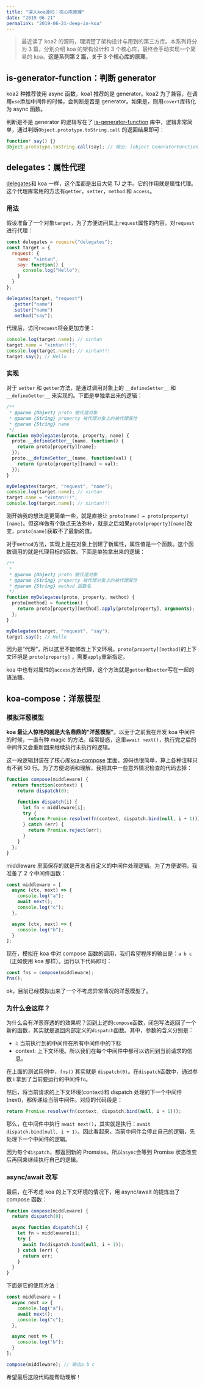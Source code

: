 ```yaml
---
title: "深入koa源码：核心库原理"
date: "2019-06-21"
permalink: "2019-06-21-deep-in-koa"
---
```


> 最近读了 koa2 的源码，理清楚了架构设计与用到的第三方库。本系列将分为 3 篇，分别介绍 koa 的架构设计和 3 个核心库，最终会手动实现一个简易的 koa。**这是系列第 2 篇，关于 3 个核心库的原理**。

## is-generator-function：判断 generator

koa2 种推荐使用 async 函数，koa1 推荐的是 generator。koa2 为了兼容，在调用`use`添加中间件的时候，会判断是否是 generator。如果是，则用`covert`库转化为 async 函数。

判断是不是 generator 的逻辑写在了 [is-generator-function](https://github.com/ljharb/is-generator-function) 库中，逻辑非常简单，通过判断`Object.prototype.toString.call` 的返回结果即可：

```javascript
function* say() {}
Object.prototype.toString.call(say); // 输出: [object GeneratorFunction]
```

## delegates：属性代理

[delegates](https://github.com/tj/node-delegates)和 koa 一样，这个库都是出自大佬 TJ 之手。它的作用就是属性代理。这个代理库常用的方法有`getter`，`setter`，`method` 和 `access`。

### 用法

假设准备了一个对象`target`，为了方便访问其上`request`属性的内容，对`request`进行代理：

```javascript
const delegates = require("delegates");
const target = {
  request: {
    name: "xintan",
    say: function() {
      console.log("Hello");
    }
  }
};

delegates(target, "request")
  .getter("name")
  .setter("name")
  .method("say");
```

代理后，访问`request`将会更加方便：

```javascript
console.log(target.name); // xintan
target.name = "xintan!!!";
console.log(target.name); // xintan!!!
target.say(); // Hello
```

### 实现

对于 `setter` 和 `getter`方法，是通过调用对象上的 `__defineSetter__` 和 `__defineGetter__` 来实现的。下面是单独拿出来的逻辑：

```javascript
/**
 * @param {Object} proto 被代理对象
 * @param {String} property 被代理对象上的被代理属性
 * @param {String} name
 */
function myDelegates(proto, property, name) {
  proto.__defineGetter__(name, function() {
    return proto[property][name];
  });
  proto.__defineSetter__(name, function(val) {
    return (proto[property][name] = val);
  });
}

myDelegates(target, "request", "name");
console.log(target.name); // xintan
target.name = "xintan!!!";
console.log(target.name); // xintan!!!
```

刚开始我的想法是更简单一些，就是直接让 `proto[name] = proto[property][name]`。但这样做有个缺点无法弥补，就是之后如果`proto[property][name]`改变，`proto[name]`获取不了最新的值。

对于`method`方法，实现上是在对象上创建了新属性，属性值是一个函数。这个函数调用的就是代理目标的函数。下面是单独拿出来的逻辑：

```javascript
/**
 *
 * @param {Object} proto 被代理对象
 * @param {String} property 被代理对象上的被代理属性
 * @param {String} method 函数名
 */
function myDelegates(proto, property, method) {
  proto[method] = function() {
    return proto[property][method].apply(proto[property], arguments);
  };
}

myDelegates(target, "request", "say");
target.say(); // Hello
```

因为是“代理”，所以这里不能修改上下文环境。`proto[property][method]`的上下文环境是 `proto[property]` ，需要`apply`重新指定。

koa 中也有对属性的`access`方法代理，这个方法就是`getter`和`setter`写在一起的语法糖。

## koa-compose：洋葱模型

### 模拟洋葱模型

**koa 最让人惊艳的就是大名鼎鼎的“洋葱模型”**。以至于之前我在开发 koa 中间件的时候，一直有种 magic 的方法。经常疑惑，这里`await next()`，执行完之后的中间件又会重新回来继续执行未执行的逻辑。

这一段逻辑封装在了核心库[koa-compose](https://github.com/koajs/compose) 里面。源码也很简单，算上各种注释只有不到 50 行。为了方便说明和理解，我把其中一些意外情况检查的代码去掉：

```javascript
function compose(middleware) {
  return function(context) {
    return dispatch(0);

    function dispatch(i) {
      let fn = middleware[i];
      try {
        return Promise.resolve(fn(context, dispatch.bind(null, i + 1)));
      } catch (err) {
        return Promise.reject(err);
      }
    }
  };
}
```

middleware 里面保存的就是开发者自定义的中间件处理逻辑。为了方便说明，我准备了 2 个中间件函数：

```javascript
const middleware = [
  async (ctx, next) => {
    console.log("a");
    await next();
    console.log("c");
  },

  async (ctx, next) => {
    console.log("b");
  }
];
```

现在，模拟在 koa 中对 compose 函数的调用，我们希望程序的输出是：`a b c`（正如使用 koa 那样）。运行以下代码即可：

```javascript
const fns = compose(middleware);
fns();
```

ok，目前已经模拟出来了一个不考虑异常情况的洋葱模型了。

### 为什么会这样？

为什么会有洋葱穿透的的效果呢？回到上述的`compose`函数，闭包写法返回了一个新的函数，其实就是返回内部定义的`dispatch`函数。其中，参数的含义分别是：

- i: 当前执行到的中间件在所有中间件中的下标
- context: 上下文环境。所以我们在每个中间件中都可以访问到当前请求的信息。

在上面的测试用例中，`fns()` 其实就是 `dispatch(0)`。在`dispatch`函数中，通过参数 i 拿到了当前要运行的中间件`fn`。

然后，将当前请求的上下文环境(context)和 dispatch 处理的下一个中间件(next)，都传递给当前中间件。对应的代码段是：

```javascript
return Promise.resolve(fn(context, dispatch.bind(null, i + 1)));
```

那么，在中间件中执行 `await next()`，其实就是执行：`await dispatch.bind(null, i + 1)`。因此看起来，当前中间件会停止自己的逻辑，先处理下一个中间件的逻辑。

因为每个`dispatch`，都返回新的 Promsise。所以`async`会等到 Promise 状态改变后再回来继续执行自己的逻辑。

### async/await 改写

最后，在不考虑 koa 的上下文环境的情况下，用 async/await 的提炼出了 compose 函数：

```javascript
function compose(middleware) {
  return dispatch(0);

  async function dispatch(i) {
    let fn = middleware[i];
    try {
      await fn(dispatch.bind(null, i + 1));
    } catch (err) {
      return err;
    }
  }
}
```

下面是它的使用方法：

```javascript
const middleware = [
  async next => {
    console.log("a");
    await next();
    console.log("c");
  },

  async next => {
    console.log("b");
  }
];

compose(middleware); // 输出a b c
```

希望最后这段代码能帮助理解！
